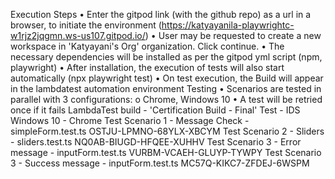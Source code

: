 Execution Steps
•	Enter the gitpod link (with the github repo) as a url in a browser, to initiate the environment (https://katyayanila-playwrightc-w1rjz2jqgmn.ws-us107.gitpod.io/)
•	User may be requested to create a new workspace in 'Katyayani's Org' organization. Click continue.
•	The necessary dependencies will be installed as per the gitpod yml script (npm, playwright)
•	After installation, the execution of tests will also start automatically (npx playwright test)
•	On test execution, the Build will appear in the lambdatest automation environment
Testing
•	Scenarios are tested in parallel with 3 configurations:
o	Chrome, Windows 10
•	A test will be retried once if it fails
LambdaTest build - 'Certification Build - Final'
Test - IDS
Windows 10 - Chrome Test Scenario 1 - Message Check - simpleForm.test.ts OSTJU-LPMNO-68YLX-XBCYM
Test Scenario 2 - Sliders - sliders.test.ts NQ0AB-BIUGD-HFQEE-XUHHV
Test Scenario 3 - Error message - inputForm.test.ts VURBM-VCAEH-GLUYP-TYWPY
Test Scenario 3 - Success message - inputForm.test.ts MC57Q-KIKC7-ZFDEJ-6WSPM

